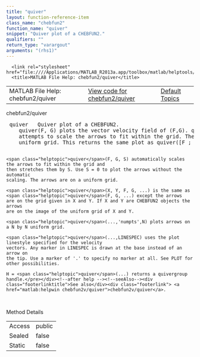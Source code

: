 ```yaml
---
title: "quiver"
layout: function-reference-item
class_name: "chebfun2"
function_name: "quiver"
snippet: "Quiver plot of a CHEBFUN2."
qualifiers: ""
return_type: "varargout"
arguments: "(rhs1)"
---
```


<html>
   <head>
      <meta http-equiv="Content-Type" content="text/html; charset=utf-8">
   
      <link rel="stylesheet" href="file:////Applications/MATLAB_R2013a.app/toolbox/matlab/helptools/private/helpwin.css">
      <title>MATLAB File Help: chebfun2/quiver</title>
   </head>
   <body>
      <!--Single-page help-->
      <table border="0" cellspacing="0" width="100%">
         <tr class="subheader">
            <td class="headertitle">MATLAB File Help: chebfun2/quiver</td>
            <td class="subheader-left"><a href="matlab:edit chebfun2/quiver">View code for chebfun2/quiver</a></td>
            <td class="subheader-right"><a href="matlab:helpwin">Default Topics</a></td>
         </tr>
      </table>
      <div class="title">chebfun2/quiver</div>
      <div class="helptext"><pre><!--helptext --> <span class="helptopic">quiver</span>   Quiver plot of a CHEBFUN2.
    <span class="helptopic">quiver</span>(F, G) plots the vector velocity field of (F,G). <span class="helptopic">quiver</span> automatically
    attempts to scale the arrows to fit within the grid. The arrows start on a
    uniform grid. This returns the same plot as <span class="helptopic">quiver</span>([F ; G]).
 
    <span class="helptopic">quiver</span>(F, G, S) automatically scales the arrows to fit within the grid and
    then stretches them by S. Use S = 0 to plot the arrows without the automatic
    scaling. The arrows are on a uniform grid.
 
    <span class="helptopic">quiver</span>(X, Y, F, G, ...) is the same as <span class="helptopic">quiver</span>(F, G, ...) except the arrows
    are on the grid given in X and Y. If X and Y are CHEBFUN2 objects the arrows
    are on the image of the uniform grid of X and Y.
 
    <span class="helptopic">quiver</span>(...,'numpts',N) plots arrows on a N by N uniform grid.
 
    <span class="helptopic">quiver</span>(...,LINESPEC) uses the plot linestyle specified for the velocity
    vectors. Any marker in LINESPEC is drawn at the base instead of an arrow on
    the tip. Use a marker of '.' to specify no marker at all. See PLOT for
    other possibilities.
 
    H = <span class="helptopic">quiver</span>(...) returns a quivergroup handle.</pre></div><!--after help --><!--seeAlso--><div class="footerlinktitle">See also</div><div class="footerlink"> <a href="matlab:helpwin chebfun2v/quiver">chebfun2v/quiver</a>.
</div>
      <!--Method-->
      <div class="sectiontitle">Method Details</div>
      <table class="class-details">
         <tr>
            <td class="class-detail-label">Access</td>
            <td>public</td>
         </tr>
         <tr>
            <td class="class-detail-label">Sealed</td>
            <td>false</td>
         </tr>
         <tr>
            <td class="class-detail-label">Static</td>
            <td>false</td>
         </tr>
      </table>
   </body>
</html>
